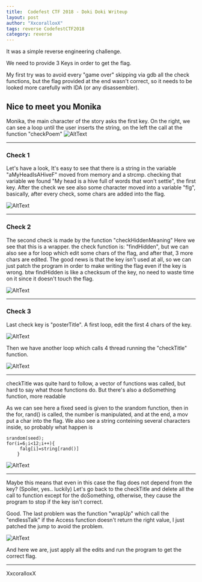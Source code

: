 ```yaml
---
title:  Codefest CTF 2018 - Doki Doki Writeup
layout: post
author: "XxcoralloxX"
tags: reverse CodefestCTF2018
category: reverse
---
```


It was a simple reverse engineering challenge.

We need to provide 3 Keys in order to get the flag.

My first try was to avoid every "game over" skipping via gdb all the check functions, but the flag provided at the end wasn't correct, so it needs to be looked more carefully with IDA (or any disassembler).

## Nice to meet you Monika
Monika, the main character of the story asks the first key.
On the right, we can see a loop until the user inserts the string, on the left the call at the function "checkPoem" 
![AltText](https://i.gyazo.com/1cd52d7a2215be80e94025251d59511f.png)



-----


### Check 1
Let's have a look,
It's easy to see that there is a string in the variable "aMyHeadIsAHiveF" moved from memory and a strcmp.
checking that variable we found "My head is a hive full of words that won't settle", the first key.
After the check we see also some character moved into a variable "flg", basically, after every check, some chars are added into the flag.

![AltText](https://i.gyazo.com/11148cb9f185e509000f4f190e768868.png)


-----

### Check 2
The second check is made by the function "checkHiddenMeaning"
Here we see that this is a wrapper. the check function is: "findHidden", 
but we can also see a for loop which edit some chars of the flag, and after that, 3 more chars are edited.
The good news is that the key isn't used at all, so we can just patch the program in order to make writing the flag even if the key is wrong. 
btw findHidden is like a checksum of the key, no need to waste time on it since it doesn't touch the flag.

![AltText](https://i.gyazo.com/24c522a2a77eb80733d1e2513e9a97d4.png)


-----

### Check 3
Last check key is "posterTitle".
A first loop, edit the first 4 chars of the key.

![AltText](https://i.gyazo.com/a83c861308044403974839c4869146ee.png)




Then we have another loop which calls 4 thread running the "checkTitle" function.

![AltText](https://i.gyazo.com/813af48bb8859e34cc8ea23859360444.png)


-----


checkTitle was quite hard to follow, a vector of functions was called, but hard to say what those functions do.
But there's also a doSomething function, more readable

As we can see here a fixed seed is given to the srandom function, then in the for, rand() is called, the number is manipulated, and at the end, a mov put a char into the flag.
We also see a string conteining several characters inside, so probably what happen is 
```
srandom(seed);
for(i=6;i<12;i++){
	 falg[i]=string[rand()]
	}
```

![AltText](https://i.gyazo.com/38d7ef6cdaed8d5f1b9629d80d7a00aa.png)


-----



Maybe this means that even in this case the flag does not depend from the key?
(Spoiler, yes.. luckily)
Let's go back to the checkTitle and delete all the call to function except for the doSomething, otherwise, they cause the program to stop if the key isn't correct.

Good. The last problem was the function "wrapUp" which call the "endlessTalk" if the Access function doesn't return the right value, I just patched the jump to avoid the problem.

![AltText](https://i.gyazo.com/83a341882f32a36087833da4c4160fd4.png)

And here we are, just apply all the edits and run the program to get the correct flag.




-----



XxcoralloxX
